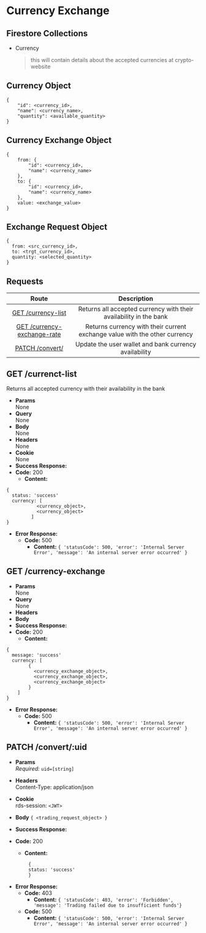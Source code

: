 # Currency Exchange

## Firestore Collections

- Currency
  > this will contain details about the accepted currencies at crypto-website

## Currency Object

```
{
    "id": <currency_id>,
    "name": <currency_name>,
    "quantity": <available_quantity>
}
```

## Currency Exchange Object

```
{
    from: {
        "id": <currency_id>,
        "name": <currency_name>
    },
    to: {
        "id": <currency_id>,
        "name": <currency_name>
    },
    value: <exchange_value>
}
```

## Exchange Request Object

```
{
  from: <src_currency_id>,
  to: <trgt_currency_id>,
  quantity: <selected_quantity>
}
```

## **Requests**

|                         Route                         |                                Description                                 |
| :---------------------------------------------------: | :------------------------------------------------------------------------: |
|      [GET /currency-list](#get-currency-listing)      |     Returns all accepted currency with their availability in the bank      |
| [GET /currency-exchange-rate](#get-currency-exchange) | Returns currency with their current exchange value with the other currency |
|           [PATCH /convert/](#patch-convert)           |           Update the user wallet and bank currency availability            |

## **GET /currenct-list**

Returns all accepted currency with their availability in the bank

- **Params**  
  None
- **Query**  
  None
- **Body**  
  None
- **Headers**  
  None
- **Cookie**  
  None
- **Success Response:**
- **Code:** 200
  - **Content:**

```
{
  status: 'success'
  currency: [
           <currency_object>,
           <currency_object>
         ]
}
```

- **Error Response:**
  - **Code:** 500
    - **Content:** `{ 'statusCode': 500, 'error': 'Internal Server Error', 'message': 'An internal server error occurred' }`

## **GET /currency-exchange**

- **Params**  
  None
- **Query**  
  None
- **Headers**
- **Body**
- **Success Response:**
- **Code:** 200
  - **Content:**

```
{
  message: 'success'
  currency: [
        {
          <currency_exchange_object>,
          <currency_exchange_object>,
          <currency_exchange_object>
        }
    ]
}
```

- **Error Response:**
  - **Code:** 500
    - **Content:** `{ 'statusCode': 500, 'error': 'Internal Server Error', 'message': 'An internal server error occurred' }`

## **PATCH /convert/:uid**

- **Params**  
  _Required:_ `uid=[string]`

- **Headers**  
  Content-Type: application/json
- **Cookie**  
  rds-session: `<JWT>`
- **Body** `{ <trading_request_object> }`
- **Success Response:**
- **Code:** 200
  - **Content:**

```
        {
        status: 'success'
        }
```

- **Error Response:**
  - **Code:** 403
    - **Content:** `{ 'statusCode': 403, 'error': 'Forbidden', 'message': 'Trading failed due to insufficient funds'}`
  - **Code:** 500
    - **Content:** `{ 'statusCode': 500, 'error': 'Internal Server Error', 'message': 'An internal server error occurred' }`
